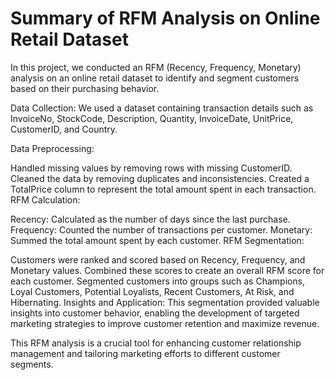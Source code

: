 # Summary of RFM Analysis on Online Retail Dataset
In this project, we conducted an RFM (Recency, Frequency, Monetary) analysis on an online retail dataset to identify and segment customers based on their purchasing behavior.

Data Collection:
We used a dataset containing transaction details such as InvoiceNo, StockCode, Description, Quantity, InvoiceDate, UnitPrice, CustomerID, and Country.

Data Preprocessing:

Handled missing values by removing rows with missing CustomerID.
Cleaned the data by removing duplicates and inconsistencies.
Created a TotalPrice column to represent the total amount spent in each transaction.
RFM Calculation:

Recency: Calculated as the number of days since the last purchase.
Frequency: Counted the number of transactions per customer.
Monetary: Summed the total amount spent by each customer.
RFM Segmentation:

Customers were ranked and scored based on Recency, Frequency, and Monetary values.
Combined these scores to create an overall RFM score for each customer.
Segmented customers into groups such as Champions, Loyal Customers, Potential Loyalists, Recent Customers, At Risk, and Hibernating.
Insights and Application:
This segmentation provided valuable insights into customer behavior, enabling the development of targeted marketing strategies to improve customer retention and maximize revenue.

This RFM analysis is a crucial tool for enhancing customer relationship management and tailoring marketing efforts to different customer segments.
